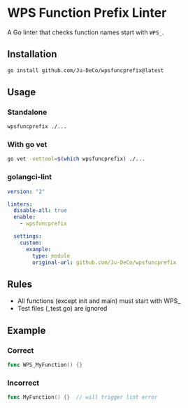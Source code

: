 # WPS Function Prefix Linter

A Go linter that checks function names start with `WPS_`.

## Installation

``` bash
go install github.com/Ju-DeCo/wpsfuncprefix@latest
```

## Usage

### Standalone

``` bash
wpsfuncprefix ./...
```

### With go vet

``` bash
go vet -vettool=$(which wpsfuncprefix) ./...
```

### golangci-lint

```yaml
version: "2"

linters:
  disable-all: true
  enable:
    - wpsfuncprefix

  settings:
    custom:
      example:
        type: module
        original-url: github.com/Ju-DeCo/wpsfuncprefix
```

## Rules

* All functions (except init and main) must start with WPS_
* Test files (_test.go) are ignored

## Example

### Correct

``` go
func WPS_MyFunction() {}
```

### Incorrect
``` go
func MyFunction() {}  // will trigger lint error
```